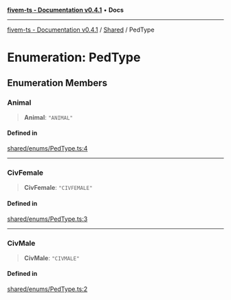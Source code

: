 [**fivem-ts - Documentation v0.4.1**](../../../README.md) • **Docs**

***

[fivem-ts - Documentation v0.4.1](../../../README.md) / [Shared](../README.md) / PedType

# Enumeration: PedType

## Enumeration Members

### Animal

> **Animal**: `"ANIMAL"`

#### Defined in

[shared/enums/PedType.ts:4](https://github.com/Purpose-Dev/fivem-ts/blob/af9f57481b70813a163451854c2103aaaed13195/src/shared/enums/PedType.ts#L4)

***

### CivFemale

> **CivFemale**: `"CIVFEMALE"`

#### Defined in

[shared/enums/PedType.ts:3](https://github.com/Purpose-Dev/fivem-ts/blob/af9f57481b70813a163451854c2103aaaed13195/src/shared/enums/PedType.ts#L3)

***

### CivMale

> **CivMale**: `"CIVMALE"`

#### Defined in

[shared/enums/PedType.ts:2](https://github.com/Purpose-Dev/fivem-ts/blob/af9f57481b70813a163451854c2103aaaed13195/src/shared/enums/PedType.ts#L2)
